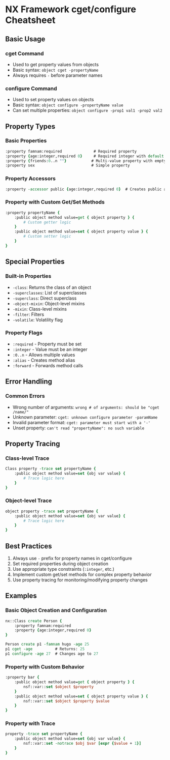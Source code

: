 # NX Framework cget/configure Cheatsheet

## Basic Usage

### cget Command
- Used to get property values from objects
- Basic syntax: `object cget -propertyName`
- Always requires `-` before parameter names

### configure Command
- Used to set property values on objects
- Basic syntax: `object configure -propertyName value`
- Can set multiple properties: `object configure -prop1 val1 -prop2 val2`

## Property Types

### Basic Properties
```tcl
:property famnam:required              # Required property
:property {age:integer,required 0}     # Required integer with default 0
:property {friends:0..n ""}           # Multi-value property with empty default
:property sex                         # Simple property
```

### Property Accessors
```tcl
:property -accessor public {age:integer,required 0}  # Creates public accessor methods
```

### Property with Custom Get/Set Methods
```tcl
:property propertyName {
    :public object method value=get { object property } {
        # Custom getter logic
    }
    :public object method value=set { object property value } {
        # Custom setter logic
    }
}
```

## Special Properties

### Built-in Properties
- `-class`: Returns the class of an object
- `-superclasses`: List of superclasses
- `-superclass`: Direct superclass
- `-object-mixin`: Object-level mixins
- `-mixin`: Class-level mixins
- `-filter`: Filters
- `-volatile`: Volatility flag

### Property Flags
- `:required` - Property must be set
- `:integer` - Value must be an integer
- `:0..n` - Allows multiple values
- `:alias` - Creates method alias
- `:forward` - Forwards method calls

## Error Handling

### Common Errors
- Wrong number of arguments: `wrong # of arguments: should be "cget /name/"`
- Unknown parameter: `cget: unknown configure parameter -paramName`
- Invalid parameter format: `cget: parameter must start with a '-'`
- Unset property: `can't read "propertyName": no such variable`

## Property Tracing

### Class-level Trace
```tcl
Class property -trace set propertyName {
    :public object method value=set {obj var value} {
        # Trace logic here
    }
}
```

### Object-level Trace
```tcl
object property -trace set propertyName {
    :public object method value=set {obj var value} {
        # Trace logic here
    }
}
```

## Best Practices

1. Always use `-` prefix for property names in cget/configure
2. Set required properties during object creation
3. Use appropriate type constraints (`:integer`, etc.)
4. Implement custom get/set methods for complex property behavior
5. Use property tracing for monitoring/modifying property changes

## Examples

### Basic Object Creation and Configuration
```tcl
nx::Class create Person {
    :property famnam:required
    :property {age:integer,required 0}
}

Person create p1 -famnam hugo -age 25
p1 cget -age          # Returns: 25
p1 configure -age 27  # Changes age to 27
```

### Property with Custom Behavior
```tcl
:property bar {
    :public object method value=get { object property } {
        nsf::var::set $object $property
    }
    :public object method value=set { object property value } {
        nsf::var::set $object $property $value
    }
}
```

### Property with Trace
```tcl
property -trace set propertyName {
    :public object method value=set {obj var value} {
        nsf::var::set -notrace $obj $var [expr {$value + 1}]
    }
}
``` 